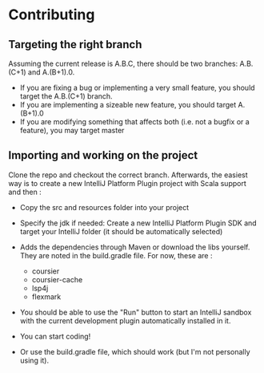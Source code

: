 # Contributing
## Targeting the right branch
Assuming the current release is A.B.C, there should be two branches: A.B.(C+1) and A.(B+1).0.     
- If you are fixing a bug or implementing a very small feature, you should target the A.B.(C+1) branch.
- If you are implementing a sizeable new feature, you should target A.(B+1).0
- If you are modifying something that affects both (i.e. not a bugfix or a feature), you may target master

## Importing and working on the project
Clone the repo and checkout the correct branch. Afterwards, the easiest way is to create a new IntelliJ Platform Plugin project with Scala support and then :
- Copy the src and resources folder into your project
- Specify the jdk if needed: Create a new IntelliJ Platform Plugin SDK and target your IntelliJ folder (it should be automatically selected)
- Adds the dependencies through Maven or download the libs yourself. They are noted in the build.gradle file. For now, these are : 
  - coursier
  - coursier-cache
  - lsp4j
  - flexmark
- You should be able to use the "Run" button to start an IntelliJ sandbox with the current development plugin automatically installed in it.
- You can start coding!

- Or use the build.gradle file, which should work (but I'm not personally using it).
